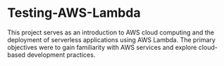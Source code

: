 # Testing-AWS-Lambda
This project serves as an introduction to AWS cloud computing and the deployment of serverless applications using AWS Lambda. The primary objectives were to gain familiarity with AWS services and explore cloud-based development practices.
